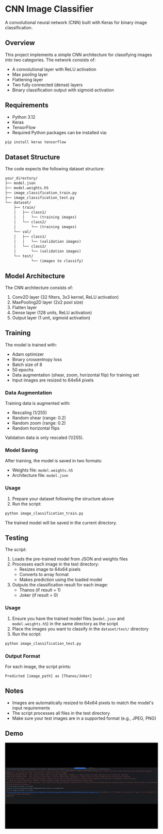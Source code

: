 # CNN Image Classifier

A convolutional neural network (CNN) built with Keras for binary image classification.

## Overview

This project implements a simple CNN architecture for classifying images into two categories. The network consists of:
- A convolutional layer with ReLU activation
- Max pooling layer
- Flattening layer
- Two fully connected (dense) layers
- Binary classification output with sigmoid activation

## Requirements

- Python 3.12
- Keras
- TensorFlow
- Required Python packages can be installed via:
```bash
pip install keras tensorflow
```

## Dataset Structure

The code expects the following dataset structure:
```
your_directory/
├── model.json
├── model.weights.h5
├── image_classification_train.py
├── image_classification_test.py
└── dataset/
    ├── train/
    │   ├── class1/
    │   │   └── (training images)
    │   └── class2/
    │       └── (training images)
    └── val/
    │   ├── class1/
    │   │   └── (validation images)
    │   └── class2/
    │       └── (validation images)
    └── test/
            └── (images to classify)
```

## Model Architecture

The CNN architecture consists of:
1. Conv2D layer (32 filters, 3x3 kernel, ReLU activation)
2. MaxPooling2D layer (2x2 pool size)
3. Flatten layer
4. Dense layer (128 units, ReLU activation)
5. Output layer (1 unit, sigmoid activation)

## Training

The model is trained with:
- Adam optimizer
- Binary crossentropy loss
- Batch size of 8
- 50 epochs
- Data augmentation (shear, zoom, horizontal flip) for training set
- Input images are resized to 64x64 pixels

### Data Augmentation

Training data is augmented with:
- Rescaling (1/255)
- Random shear (range: 0.2)
- Random zoom (range: 0.2)
- Random horizontal flips

Validation data is only rescaled (1/255).

### Model Saving

After training, the model is saved in two formats:
- Weights file: `model.weights.h5`
- Architecture file: `model.json`

### Usage

1. Prepare your dataset following the structure above
2. Run the script:
```bash
python image_classification_train.py
```

The trained model will be saved in the current directory.

## Testing

The script:
1. Loads the pre-trained model from JSON and weights files
2. Processes each image in the test directory:
   - Resizes image to 64x64 pixels
   - Converts to array format
   - Makes prediction using the loaded model
3. Outputs the classification result for each image:
   - Thanos (if result = 1)
   - Joker (if result = 0)

### Usage

1. Ensure you have the trained model files (`model.json` and `model.weights.h5`) in the same directory as the script
2. Place the images you want to classify in the `dataset/test/` directory
3. Run the script:
```bash
python image_classification_test.py
```

### Output Format

For each image, the script prints:
```
Predicted [image_path] as [Thanos/Joker]
```

## Notes

- Images are automatically resized to 64x64 pixels to match the model's input requirements
- The script processes all files in the test directory
- Make sure your test images are in a supported format (e.g., JPEG, PNG)

## Demo

![Demo](docs/demo.gif)